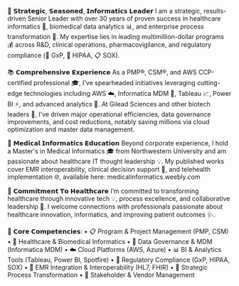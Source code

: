 🚀 𝗦𝘁𝗿𝗮𝘁𝗲𝗴𝗶𝗰, 𝗦𝗲𝗮𝘀𝗼𝗻𝗲𝗱, 𝗜𝗻𝗳𝗼𝗿𝗺𝗮𝘁𝗶𝗰𝘀 𝗟𝗲𝗮𝗱𝗲𝗿
I am a strategic, results-driven Senior Leader with over 30 years of proven success in healthcare informatics 🏥, biomedical data analytics 📊, and enterprise process transformation 🔄. My expertise lies in leading multimillion-dollar programs 💰 across R&D, clinical operations, pharmacovigilance, and regulatory compliance (🧪 GxP, 🔐 HIPAA, 📋 SOX).

📚 𝗖𝗼𝗺𝗽𝗿𝗲𝗵𝗲𝗻𝘀𝗶𝘃𝗲 𝗘𝘅𝗽𝗲𝗿𝗶𝗲𝗻𝗰𝗲
As a PMP®, CSM®, and AWS CCP-certified professional 🎓, I've spearheaded initiatives leveraging cutting-edge technologies including AWS ☁️, Informatica MDM 🧩, Tableau 📈, Power BI ⚡, and advanced analytics 🤖. At Gilead Sciences and other biotech leaders 🧬, I’ve driven major operational efficiencies, data governance improvements, and cost reductions, notably saving millions via cloud optimization and master data management.

📖 𝗠𝗲𝗱𝗶𝗰𝗮𝗹 𝗜𝗻𝗳𝗼𝗿𝗺𝗮𝘁𝗶𝗰𝘀 𝗘𝗱𝘂𝗰𝗮𝘁𝗶𝗼𝗻
Beyond corporate experience, I hold a Master's in Medical Informatics 🎓 from Northwestern University and am passionate about healthcare IT thought leadership 💡. My published works cover EMR interoperability, clinical decision support 🧠, and telehealth implementation 🌐, available here: medicalinformatics.weebly.com

💙 𝗖𝗼𝗺𝗺𝗶𝘁𝗺𝗲𝗻𝘁 𝗧𝗼 𝗛𝗲𝗮𝗹𝘁𝗵𝗰𝗮𝗿𝗲
I’m committed to transforming healthcare through innovative tech 💡, process excellence, and collaborative leadership 🤝. I welcome connections with professionals passionate about healthcare innovation, informatics, and improving patient outcomes 🩺.

🧠 𝗖𝗼𝗿𝗲 𝗖𝗼𝗺𝗽𝗲𝘁𝗲𝗻𝗰𝗶𝗲𝘀:
• 📋 Program & Project Management (PMP, CSM)
• 🏥 Healthcare & Biomedical Informatics
• 🧩 Data Governance & MDM (Informatica MDM)
• ☁️ Cloud Platforms (AWS, Azure)
• 📊 BI & Analytics Tools (Tableau, Power BI, Spotfire)
• 🔐 Regulatory Compliance (GxP, HIPAA, SOX)
• 🔗 EMR Integration & Interoperability (HL7, FHIR)
• 🔄 Strategic Process Transformation
• 🤝 Stakeholder & Vendor Management
